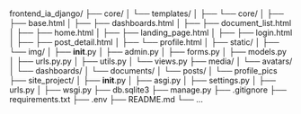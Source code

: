 #
frontend_ia_django/
├── core/
│   └── templates/
│   ├── └── core/
│   ├── ├── base.html
│   ├── ├── dashboards.html
│   ├── ├── document_list.html
│   ├── ├── home.html
│   ├── ├── landing_page.html
│   ├── ├── login.html
│   ├── ├── post_detail.html
│   ├── └── profile.html
│   ├── static/
│   ├── └── img/
│   ├── __init__.py
│   ├── admin.py
│   ├── forms.py
│   ├── models.py
│   ├── urls.py.py
│   ├── utils.py
│   └── views.py
├── media/
│   └── avatars/
│   └── dashboards/
│   └── documents/
│   └── posts/
│   └── profile_pics
├── site_project/
│   ├── __init__.py
│   ├── asgi.py
│   ├── settings.py
│   ├── urls.py
│   ├── wsgi.py
├── db.sqlite3
├── manage.py
├── .gitignore
├── requirements.txt
├── .env
├── README.md
└── ...